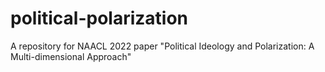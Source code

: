 # political-polarization
A repository for NAACL 2022 paper "Political Ideology and Polarization: A Multi-dimensional Approach"
